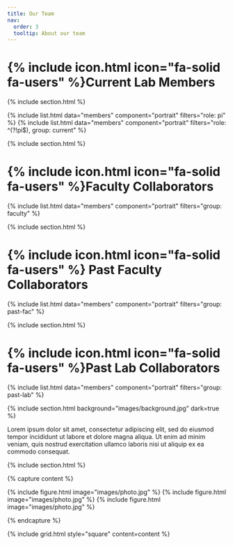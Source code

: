 ```yaml
---
title: Our Team
nav:
  order: 3
  tooltip: About our team
---
```


# {% include icon.html icon="fa-solid fa-users" %}Current Lab Members

{% include section.html %}

{% include list.html data="members" component="portrait" filters="role: pi" %}
{% include list.html data="members" component="portrait" filters="role: ^(?!pi$), group: current" %}

{% include section.html %}
# {% include icon.html icon="fa-solid fa-users" %}Faculty Collaborators
{% include list.html data="members" component="portrait" filters="group: faculty" %}

{% include section.html %}
# {% include icon.html icon="fa-solid fa-users" %} Past Faculty Collaborators
{% include list.html data="members" component="portrait" filters="group: past-fac" %}

{% include section.html %}
# {% include icon.html icon="fa-solid fa-users" %}Past Lab Collaborators
{% include list.html data="members" component="portrait" filters="group: past-lab" %}

{% include section.html background="images/background.jpg" dark=true %}

Lorem ipsum dolor sit amet, consectetur adipiscing elit, sed do eiusmod tempor
incididunt ut labore et dolore magna aliqua. Ut enim ad minim veniam, quis
nostrud exercitation ullamco laboris nisi ut aliquip ex ea commodo consequat.

{% include section.html %}

{% capture content %}

{% include figure.html image="images/photo.jpg" %}
{% include figure.html image="images/photo.jpg" %}
{% include figure.html image="images/photo.jpg" %}

{% endcapture %}

{% include grid.html style="square" content=content %}

